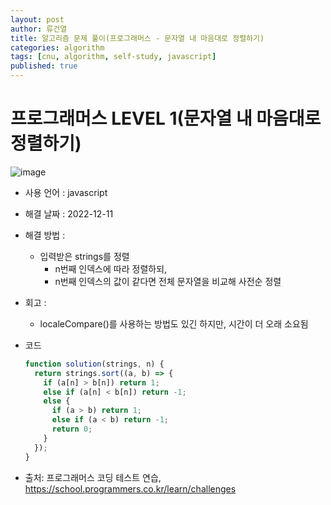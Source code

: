 ```yaml
---
layout: post
author: 류건열
title: 알고리즘 문제 풀이(프로그래머스 - 문자열 내 마음대로 정렬하기)
categories: algorithm
tags: [cnu, algorithm, self-study, javascript]
published: true
---
```


# 프로그래머스 LEVEL 1(문자열 내 마음대로 정렬하기)

![image](https://user-images.githubusercontent.com/34560965/206909219-54238464-1dd4-4de6-8143-53210625a171.png)

- 사용 언어 : javascript

- 해결 날짜 : 2022-12-11

- 해결 방법 :

  - 입력받은 strings를 정렬
    - n번째 인덱스에 따라 정렬하되,
    - n번째 인덱스의 값이 같다면 전체 문자열을 비교해 사전순 정렬

- 회고 :

  - localeCompare()를 사용하는 방법도 있긴 하지만, 시간이 더 오래 소요됨

- 코드

  ```javascript
  function solution(strings, n) {
    return strings.sort((a, b) => {
      if (a[n] > b[n]) return 1;
      else if (a[n] < b[n]) return -1;
      else {
        if (a > b) return 1;
        else if (a < b) return -1;
        return 0;
      }
    });
  }
  ```

- 출처: 프로그래머스 코딩 테스트 연습, https://school.programmers.co.kr/learn/challenges

